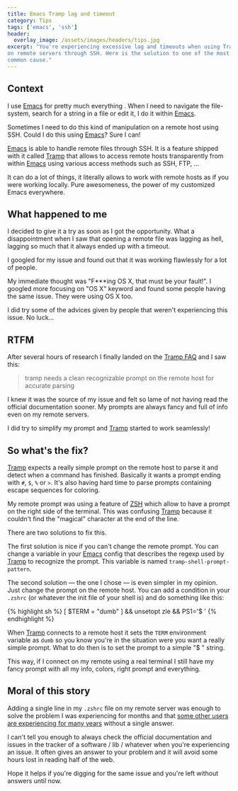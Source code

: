 ```yaml
---
title: Emacs Tramp lag and timeout
category: Tips
tags: ['emacs', 'ssh']
header:
  overlay_image: /assets/images/headers/tips.jpg
excerpt: "You're experiencing excessive lag and timeouts when using Tramp
on remote servers through SSH. Here is the solution to one of the most
common cause."
---
```



## Context ##

I use [Emacs][emacs] for pretty much everything . When I need to
navigate the file-system, search for a string in a file or edit it, I
do it within [Emacs][emacs].

Sometimes I need to do this kind of
manipulation on a remote host using SSH. Could I do this using
[Emacs][emacs]? Sure I can!

[Emacs][emacs] is able to handle remote files through SSH. It is a
feature shipped with it called [Tramp][tramp] that allows to access
remote hosts transparently from within [Emacs][emacs] using various
access methods such as SSH, FTP, …

It can do a lot of things, it literally allows to work with remote
hosts as if you were working locally. Pure awesomeness, the power of
my customized Emacs everywhere.

## What happened to me ##

I decided to give it a try as soon as I got the opportunity. What a
disappointment when I saw that opening a remote file was lagging as hell,
lagging so much that it always ended up with a timeout.

I googled for my issue and found out that it was working flawlessly
for a lot of people.

My immediate thought was "F***ing OS X, that must be your fault!". I
googled more focusing on "OS X" keyword and found some people having
the same issue. They were using OS X too.

I did try some of the advices given by people that weren't experiencing
this issue. No luck…

## RTFM ##

After several hours of research I finally landed on
the [Tramp FAQ][tramp_faq] and I saw this:

> tramp needs a clean recognizable prompt on the remote host for
> accurate parsing

I knew it was the source of my issue and felt so lame of not having
read the official documentation sooner. My prompts are always fancy
and full of info even on my remote servers.

I did try to simplify my prompt and [Tramp][tramp] started to work
seamlessly!

## So what's the fix? ##

[Tramp][tramp] expects a really simple prompt on the remote host to
parse it and detect when a command has finished. Basically it wants a
prompt ending with `#`, `$`, `%` or `>`. It's also having hard time to
parse prompts containing escape sequences for coloring.

My remote prompt was using a feature of [ZSH][zsh] which allow to have
a prompt on the right side of the terminal. This was confusing
[Tramp][tramp] because it couldn't find the "magical" character at the
end of the line.

There are two solutions to fix this. 

The first solution is nice if you can't change the remote prompt. You
can change a variable in your [Emacs][emacs] config that describes the
regexp used by [Tramp][tramp] to recognize the prompt. This variable
is named `tramp-shell-prompt-pattern`.

The second solution — the one I chose — is even simpler in my
opinion. Just change the prompt on the remote host. You can add a
condition in your `.zshrc` (or whatever the init file of your shell
is) and do something like this:

{% highlight sh %}
[ $TERM = "dumb" ] && unsetopt zle && PS1='$ '
{% endhighlight %}

When [Tramp][tramp] connects to a remote host it sets the `TERM`
environment variable as `dumb` so you know you're in the situation
were you want a really simple prompt. What to do then is to set the
prompt to a simple "$ " string.

This way, if I connect on my remote using a real terminal I still have
my fancy prompt with all my info, colors, right prompt and everything.

## Moral of this story ##

Adding a single line in my `.zshrc` file on my remote server was
enough to solve the problem I was experiencing for months and that
[some other users are experiencing for many
years][emacs_stackexchange] without a single answer.

I can't tell you enough to always check the official documentation and
issues in the tracker of a software / lib / whatever when you're
experiencing an issue. It often gives an answer to your problem and it
will avoid some hours lost in reading half of the web.

Hope it helps if you're digging for the same issue and you're left
without answers until now.

[emacs]: https://www.gnu.org/software/emacs/
[tramp]: https://www.gnu.org/software/tramp/#Overview
[tramp_faq]: https://www.gnu.org/software/emacs/manual/html_node/tramp/Frequently-Asked-Questions.html
[emacs_stackexchange]: https://emacs.stackexchange.com/questions/16489/tramp-is-unbearably-slow-osx-ssh/37177#37177
[zsh]: http://zsh.sourceforge.net
